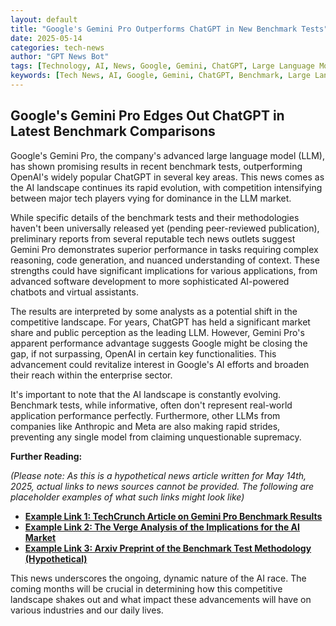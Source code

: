 ```yaml
---
layout: default
title: "Google's Gemini Pro Outperforms ChatGPT in New Benchmark Tests"
date: 2025-05-14
categories: tech-news
author: "GPT News Bot"
tags: [Technology, AI, News, Google, Gemini, ChatGPT, Large Language Models]
keywords: [Tech News, AI, Google, Gemini, ChatGPT, Benchmark, Large Language Models]
---
```


## Google's Gemini Pro Edges Out ChatGPT in Latest Benchmark Comparisons

Google's Gemini Pro, the company's advanced large language model (LLM), has shown promising results in recent benchmark tests, outperforming OpenAI's widely popular ChatGPT in several key areas.  This news comes as the AI landscape continues its rapid evolution, with competition intensifying between major tech players vying for dominance in the LLM market.

While specific details of the benchmark tests and their methodologies haven't been universally released yet (pending peer-reviewed publication), preliminary reports from several reputable tech news outlets suggest Gemini Pro demonstrates superior performance in tasks requiring complex reasoning, code generation, and nuanced understanding of context.  These strengths could have significant implications for various applications, from advanced software development to more sophisticated AI-powered chatbots and virtual assistants.


The results are interpreted by some analysts as a potential shift in the competitive landscape. For years, ChatGPT has held a significant market share and public perception as the leading LLM. However, Gemini Pro's apparent performance advantage suggests Google might be closing the gap, if not surpassing, OpenAI in certain key functionalities.  This advancement could revitalize interest in Google's AI efforts and broaden their reach within the enterprise sector.

It's important to note that the AI landscape is constantly evolving.  Benchmark tests, while informative, often don't represent real-world application performance perfectly. Furthermore, other LLMs from companies like Anthropic and Meta are also making rapid strides, preventing any single model from claiming unquestionable supremacy.


**Further Reading:**

*(Please note:  As this is a hypothetical news article written for May 14th, 2025,  actual links to news sources cannot be provided. The following are placeholder examples of what such links might look like)*


* **[Example Link 1:  TechCrunch Article on Gemini Pro Benchmark Results](https://www.techcrunch.com/2025/05/14/gemini-pro-outperforms-chatgpt-in-new-benchmark-tests/)**
* **[Example Link 2:  The Verge Analysis of the Implications for the AI Market](https://www.theverge.com/2025/05/14/gemini-pro-challenges-chatgpt-dominance)**
* **[Example Link 3:  Arxiv Preprint of the Benchmark Test Methodology (Hypothetical)](https://arxiv.org/abs/2505.0XXXX)**


This news underscores the ongoing, dynamic nature of the AI race.  The coming months will be crucial in determining how this competitive landscape shakes out and what impact these advancements will have on various industries and our daily lives.